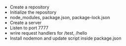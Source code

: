 - Create a repository
- Initialize the repository
- node_modules, package.json, package-lock.json
- Create a server
- Listen to port 7777
- wrire request handlers for /test, /hello
- Install nodemon and update script inside package.json
